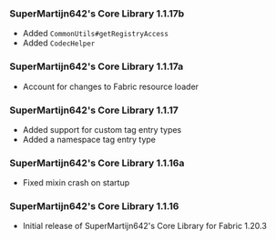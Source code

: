 ### SuperMartijn642's Core Library 1.1.17b
- Added `CommonUtils#getRegistryAccess`
- Added `CodecHelper`

### SuperMartijn642's Core Library 1.1.17a
- Account for changes to Fabric resource loader

### SuperMartijn642's Core Library 1.1.17
- Added support for custom tag entry types
- Added a namespace tag entry type

### SuperMartijn642's Core Library 1.1.16a
- Fixed mixin crash on startup

### SuperMartijn642's Core Library 1.1.16
- Initial release of SuperMartijn642's Core Library for Fabric 1.20.3
